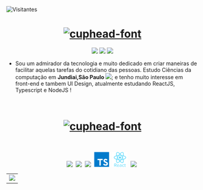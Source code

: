 ![Visitantes](https://visitor-badge.laobi.icu/badge?page_id=O-Carvalho.O-Carvalho)

<!-- Nome -->
 <div align="center">
 <h1> 
 <a href="https://fontmeme.com/cuphead-font/"><img src="https://fontmeme.com/permalink/210702/ea29df7970facb8922f70ca4bfa49ae3.png" alt="cuphead-font" border="0">
 </a>
 </h1>  
 </div>
 
 <!-- rede social -->
 <div>
  <p align="center">
   <a href="https://www.linkedin.com/in/o-carvalho"><img src="https://img.shields.io/badge/linkedin-0077B5.svg?style=for-the-badge&logo=linkedin&logoColor=white"></a>
   <a href="https://www.instagram.com/_krvalho"><img src="https://img.shields.io/badge/instagram-E4405F.svg?style=for-the-badge&logo=instagram&logoColor=white"></a>
   <a href="mailto:contato.perbelini@gmail.com"><img src="https://img.shields.io/badge/e‑mail-D14836.svg?style=for-the-badge&logo=GMail&logoColor=white"></a> 
  </p>

 <!-- Descrição -->
  <ul> 
    <li>
		Sou um admirador da tecnologia e muito dedicado em criar maneiras de facilitar aquelas tarefas do cotidiano das pessoas.
    Estudo Ciências da computação em <b>Jundiai,São Paulo <img src="https://image.flaticon.com/icons/svg/197/197386.svg" width="13"/></b>;
    e tenho muito interesse em front-end e tambem UI Design, atualmente estudando ReactJS, Typescript e NodeJS !
		</li>
  </ul> 
 </div>
 
<br>
 <!-- Meus Conhecimentos -->
 <div align="center">
  <h1 align="center">
   <a href="https://fontmeme.com/cuphead-font/"><img src="https://fontmeme.com/permalink/210702/aa69b64099c2494a55386cec323375ab.png" alt="cuphead-font" border="0">      </a>
  </h1>
 </div>
 
 <br>
 <!-- Icon Tecnologias -->
 <div>
    <p align="center"> 
     <!-- HTML -->
     <img src="https://user-images.githubusercontent.com/35739995/122654956-2b934900-d125-11eb-94b1-58102216fa9f.png" width="40"/>&nbsp;
     <!-- CSS -->
     <img src="https://user-images.githubusercontent.com/35739995/122655003-80cf5a80-d125-11eb-9718-c0d416a29986.png" width="40"/>&nbsp;
     <!-- Javascript -->
     <img src="https://raw.githubusercontent.com/jmnote/z-icons/master/svg/javascript.svg" width="40"/>&nbsp;
     <!-- Typescript -->
     <img src="https://raw.githubusercontent.com/devicons/devicon/9f4f5cdb393299a81125eb5127929ea7bfe42889/icons/typescript/typescript-original.svg" width="40"/>&nbsp;
     <!-- React -->
     <img src="https://raw.githubusercontent.com/devicons/devicon/9f4f5cdb393299a81125eb5127929ea7bfe42889/icons/react/react-original-wordmark.svg" width="40"/>&nbsp;
     <!-- GIT -->
     <img src="https://raw.githubusercontent.com/jmnote/z-icons/master/svg/git.svg" width="40"/>&nbsp;
    </p> 
 
</div>

<!-- Blocos -->
<table align="center">
 <row>
   <td>
     <img height='172' src='https://github-readme-stats.vercel.app/api/top-langs/?username=O-Carvalho&layout=compact&theme=vision-friendly-dark'>
   </td>
 </row>
</table>
